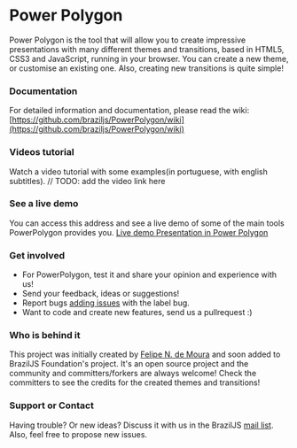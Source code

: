 # Power Polygon
Power Polygon is the tool that will allow you to create impressive presentations with many different themes and transitions, based in HTML5, CSS3 and JavaScript, running in your browser.
You can create a new theme, or customise an existing one. Also, creating new transitions is quite simple!

### Documentation
For detailed information and documentation, please read the wiki:
[https://github.com/braziljs/PowerPolygon/wiki](https://github.com/braziljs/PowerPolygon/wiki)

### Videos tutorial
Watch a video tutorial with some examples(in portuguese, with english subtitles).
// TODO: add the video link here

### See a live demo
You can access this address and see a live demo of some of the main tools PowerPolygon provides you.
[Live demo Presentation in Power Polygon](http://felipenmoura.org/talks/meet-ppw/)

### Get involved
* For PowerPolygon, test it and share your opinion and experience with us!
* Send your feedback, ideas or suggestions!
* Report bugs [adding issues](https://github.com/braziljs/PowerPolygon/issues?milestone=2&state=open) with the label bug.
* Want to code and create new features, send us a pullrequest :)

### Who is behind it
This project was initially created by [Felipe N. de Moura](http://felipenmoura.org) and soon added to BrazilJS Foundation's project. It's an open source project and the community and committers/forkers are always welcome!
Check the committers to see the credits for the created themes and transitions!

### Support or Contact
Having trouble? Or new ideas? Discuss it with us in the BrazilJS [mail list](https://groups.google.com/forum/?fromgroups#!forum/braziljs-foundation). Also, feel free to propose new issues.